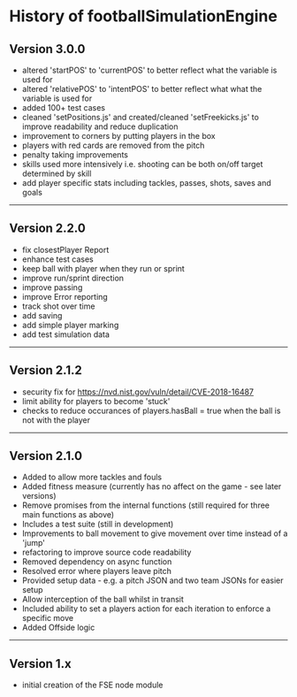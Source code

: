 # History of footballSimulationEngine

## Version 3.0.0
- altered 'startPOS' to 'currentPOS' to better reflect what the variable is used for
- altered 'relativePOS' to 'intentPOS' to better reflect what what the variable is used for
- added 100+ test cases
- cleaned 'setPositions.js' and created/cleaned 'setFreekicks.js' to improve readability and reduce duplication
- improvement to corners by putting players in the box
- players with red cards are removed from the pitch
- penalty taking improvements
- skills used more intensively i.e. shooting can be both on/off target determined by skill
- add player specific stats including tackles, passes, shots, saves and goals
---
## Version 2.2.0
- fix closestPlayer Report
- enhance test cases
- keep ball with player when they run or sprint
- improve run/sprint direction
- improve passing
- improve Error reporting
- track shot over time
- add saving
- add simple player marking
- add test simulation data
---
## Version 2.1.2
- security fix for https://nvd.nist.gov/vuln/detail/CVE-2018-16487
- limit ability for players to become 'stuck'
- checks to reduce occurances of players.hasBall = true when the ball is not with the player
---
## Version 2.1.0
- Added to allow more tackles and fouls
- Added fitness measure (currently has no affect on the game - see later versions)
- Remove promises from the internal functions (still required for three main functions as above)
- Includes a test suite (still in development)
- Improvements to ball movement to give movement over time instead of a 'jump'
- refactoring to improve source code readability
- Removed dependency on async function
- Resolved error where players leave pitch
- Provided setup data - e.g. a pitch JSON and two team JSONs for easier setup
- Allow interception of the ball whilst in transit
- Included ability to set a players action for each iteration to enforce a specific move
- Added Offside logic
---
## Version 1.x
- initial creation of the FSE node module
